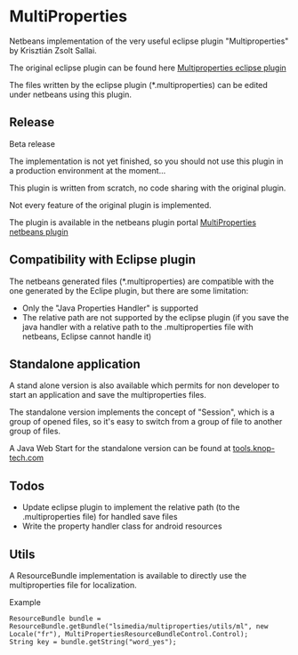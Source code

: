 # MultiProperties
Netbeans implementation of the very useful eclipse plugin "Multiproperties" by Krisztián Zsolt Sallai.

The original eclipse plugin can be found here [Multiproperties eclipse plugin](https://github.com/skazsi/multiproperties)

The files written by the eclipse plugin (*.multiproperties) can be edited under
netbeans using this plugin.

## Release
Beta release

The implementation is not yet finished, so you should not use this plugin in a
production environment at the moment...

This plugin is written from scratch, no code sharing with the original plugin.

Not every feature of the original plugin is implemented.

The plugin is available in the netbeans plugin portal [MultiProperties netbeans plugin](http://plugins.netbeans.org/plugin/63739/?show=true)


## Compatibility with Eclipse plugin
The netbeans generated files (*.multiproperties) are compatible with the one
generated by the Eclipe plugin, but there are some limitation:

- Only the "Java Properties Handler" is supported
- The relative path are not supported by the eclipse plugin (if you save the
  java handler with a relative path to the .multiproperties file with netbeans,
  Eclipse cannot handle it)

## Standalone application

A stand alone version is also available which permits for non developer to start
an application and save the multiproperties files.

The standalone version implements the concept of "Session", which is a group of opened
files, so it's easy to switch from a group of file to another group of files.

A Java Web Start for the standalone version can be found at
[tools.knop-tech.com](http://tools.knop-tech.com)

## Todos

- Update eclipse plugin to implement the relative path (to the .multiproperties file)
  for handled save files
- Write the property handler class for android resources

## Utils

A ResourceBundle implementation is available to directly use the multiproperties
file for localization.

Example

    ResourceBundle bundle = ResourceBundle.getBundle("lsimedia/multiproperties/utils/ml", new Locale("fr"), MultiPropertiesResourceBundleControl.Control);  
    String key = bundle.getString("word_yes");  